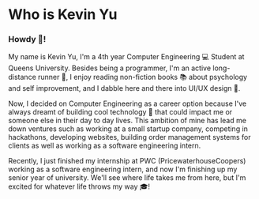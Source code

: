 # Who is Kevin Yu
### Howdy 👋!

My name is Kevin Yu, I'm a 4th year Computer Engineering :computer: Student at Queens University. Besides being a programmer, I'm an active long-distance runner :runner:, I enjoy reading non-fiction books :books: about psychology and self improvement, and I dabble here and there into UI/UX design :art:. 

Now, I decided on Computer Engineering as a career option because I've always dreamt of building cool technology :iphone: that could impact me or someone else in their day to day lives. This ambition of mine has lead me down ventures such as working at a small startup company, competing in hackathons, developing websites, building order management systems for clients as well as working as a software engineering intern.

Recently, I just finished my internship at PWC (PricewaterhouseCoopers) working as a software engineering intern, and now I'm finishing up my senior year of university. We'll see where life takes me from here, but I'm excited for whatever life throws my way :mortar_board:!


<!--
**KevinYuCode/KevinYuCode** is a ✨ _special_ ✨ repository because its `README.md` (this file) appears on your GitHub profile.

Here are some ideas to get you started:

- 🔭 I’m currently working on ...
- 🌱 I’m currently learning ...
- 👯 I’m looking to collaborate on ...
- 🤔 I’m looking for help with ...
- 💬 Ask me about ...
- 📫 How to reach me: ...
- 😄 Pronouns: ...
- ⚡ Fun fact: ...
-->
